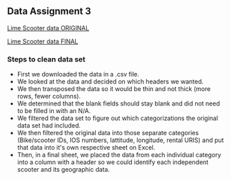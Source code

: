 ## Data Assignment 3

[Lime Scooter data ORIGINAL](https://data.lime.bike/api/partners/v1/gbfs/washington_dc/free_bike_status.json)

[Lime Scooter data FINAL](https://github.com/hschoenbaum/datavisualization-fall2021/blob/main/Lime%20scooters%20data%20final%20as%20CSV.csv)

### Steps to clean data set
* First we downloaded the data in a .csv file. 
* We looked at the data and decided on which headers we wanted.
* We then transposed the data so it would be thin and not thick (more rows, fewer columns). 
* We determined that the blank fields should stay blank and did not need to be filled in with an N/A.
* We filtered the data set to figure out which categorizations the original data set had included.
* We then filtered the original data into those separate categories (Bike/scooter IDs, IOS numbers, lattitude, longitude, rental URIS) and put that data into it's own respective sheet on Excel.
* Then, in a final sheet, we placed the data from each individual category into a column with a header so we could identify each independent scooter and its geographic data.
